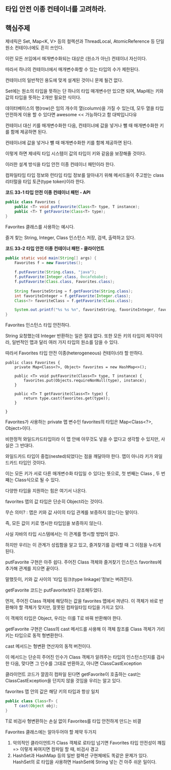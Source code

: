 ## 타입 안전 이종 컨테이너를 고려하라.

## **핵심주제**
제네릭은 Set<E>, Map<K, V> 등의 컬렉션과 ThreadLocal<T>, AtomicReference<T> 등 단일 원소 컨테이너에도 흔히 쓰인다. 

이런 모든 쓰임에서 매개변수화되는 대상은 (원소가 아닌) 컨테이너 자신이다.

따라서 하나의 컨테이너에서 매개변수화할 수 있는 타입의 수가 제한된다.

컨테이너의 일반적인 용도에 맞게 설계된 것이니 문제 될건 없다. 

Set에는 원소의 타입을 뜻하는 단 하나의 타입 매개변수만 있으면 되며, Map에는 키와 값의 타입을 뜻하는 2개만 필요한 식이다.

데이터베이스의 행(row)은 임의 개수의 열(column)을 가질 수 있는데, 모두 열을 타입 안전하게 이용 할 수 있다면 awesome << 가능하다고 함 대박입니다유

컨테이너 대신 키를 매개변수화한 다음, 컨테이너에 값을 넣거나 뺄 때 매개변수화한 키를 함께 제공하면 된다. 

컨테이너에 값을 넣거나 뺼 때 매개변수화한 키를 함께 제공하면 된다. 

이렇게 하면 제네릭 타입 시스템이 값의 타입이 키와 같음을 보장해줄 것이다. 

이러한 설계 방식을 타입 안전 이종 컨테이너 패턴이라 한다.

컴파일타임 타입 정보와 런타임 타입 정보를 알아내기 위해 메서드들이 주고받는 class 리터럴을 타입 토큰(type token)이라 한다. 

**코드 33-1 타입 안전 이종 컨테이너 패턴 - API**
```java
public class Favorites {
    public <T> void putFavorite(Class<T> type, T instance);
    public <T> T getFavorite(Class<T> type);
}
```

Favorites 클래스를 사용하는 예시다. 

즐겨 찾는 String, Integer, Class 인스턴스 저장, 검색, 출력하고 있다.

**코드 33-2 타입 안전 이종 컨테이너 패턴 - 클라이언트**
```java
public static void main(String[] args) {
    Favorites f = new Favorites();
    
    f.putFavorite(String.class, "java");
    f.putFavorite(Integer.class, 0xcafebabe);
    f.putFavorite(Class.class, Favorites.class);
    
    String favoriteString = f.getFavorite(String.class);
    int favoriteInteger = f.getFavorite(Integer.class);
    Class<?> favoriteClass = f.getFavorite(Class.class);

    System.out.printf("%s %s %n", favoriteString, favoriteInteger, favoriteClass.getName());
}
```

Favorites 인스턴스 타입 안전하다. 

String 요청했는데 Integer 반환하는 일은 절대 없다. 또한 모든 키의 타입이 제각각이라, 일번적인 맵과 달리 여러 가지 타입의 원소를 담을 수 있다. 

따라서 Favorites 타입 안전 이종(heterogeneous) 컨테이너라 할 만하다.

```
public class Favorites {
    private Map<Class<?>, Object> favorites = new HashMap<>();
    
    public <T> void putFavorite(Class<T> type, T instance) {
        favorites.put(Objects.requireNonNull(type), instance);
    }
    
    public <T> T getFavorite(Class<T> type) {
        return type.cast(favorites.get(type));
    }
    
}
```

Favorites가 사용하는 private 맵 변수인 favorites의 타입은 Map<Class<?>, Object>이다. 

비한정적 와일드카드타입이라 이 맵 안에 아무것도 넣을 수 없다고 생각할 수 있지만, 사실은 그 반대다. 

와일드카드 타입이 중첩(nested)되었다는 점을 깨달아야 한다. 맵이 아니라 키가 와일드카드 타입인 것이다. 

이는 모든 키가 서로 다른 매개변수화 타입일 수 있다는 뜻으로, 첫 번째는 Class<String> , 두 번째는 Class<Integer>식으로 될 수 있다. 

다양한 타입을 지원하는 힘은 여기서 나온다. 

favorites 맵의 값 타입은 단순히 Object라는 것이다. 

무슨 의미? : 맵은 키와 값 사이의 타입 관계를 보증하지 않는다는 말이다. 

즉, 모든 값이 키로 명시한 타입임을 보증하지 않는다.

사실 자바의 타입 시스템에서는 이 관계를 명시할 방법이 없다. 

하지만 우리는 이 관계가 성립함을 알고 있고, 즐겨찾기를 검색할 때 그 이점을 누리게 된다. 

putFavorite 구현은 아주 쉽다. 주어진 Class 객체와 즐겨찾기 인스턴스 favorites에 추가해 관계를 지으면 끝이다. 

말했듯이, 키와 값 사이의 '타입 링크(type linkage)'정보는 버려진다. 

getFavorite 코드는 putFavorite보다 강조해두었다. 

먼저, 주어진 Class 객체에 해당하는 값을 favorites 맵에서 꺼낸다. 이 객체가 바로 반환해야 할 객체가 맞지만, 잘못된 컴파일타임 타입을 가지고 있다. 

이 객체의 타입은 Object, 우리는 이를 T로 바꿔 반환해야 한다. 

getFavorite 구현은 Class의 cast 메서드를 사용해 이 객체 참조를 Class 객체가 가리키는 타입으로 동적 형변환한다.

cast 메서드는 형변환 연산자의 동적 버전이다. 

이 메서드는 단순히 주어진 인수가 Class 객체가 알려주는 타입의 인스턴스인지를 검사한 다음, 맞다면 그 인수를 그대로 반환하고, 아니면 ClassCastException

클라이언트 코드가 깔끔히 컴파일 된다면 getFavorite이 호출하는 cast는 ClassCastException을 던지지 않을 것임을 우리는 알고 있다. 

favorites 맵 안의 값은 해당 키의 타입과 항상 일치

```java
public class Class<T> {
    T cast(Object obj);
}
```

T로 비검사 형변환하는 손실 없이 Favorites를 타입 안전하게 만드는 비결

Favorites 클래스에는 알아두어야 할 제약 두가지
1. 악의적인 클라이언트가 Class 객체로 로타입 넘기면 Favorites 타입 안전성이 꺠짐 => 이렇게 짜여지면 컴파일 할 때, 비검사 경고
2. HashSet과 HashMap 등의 일반 컬렉션 구현체에도 똑같은 문제가 있다. HashSet의 로 타입을 사용하면 HashSet<Integer>에 String 넣는 건 아주 쉬운 일이다.